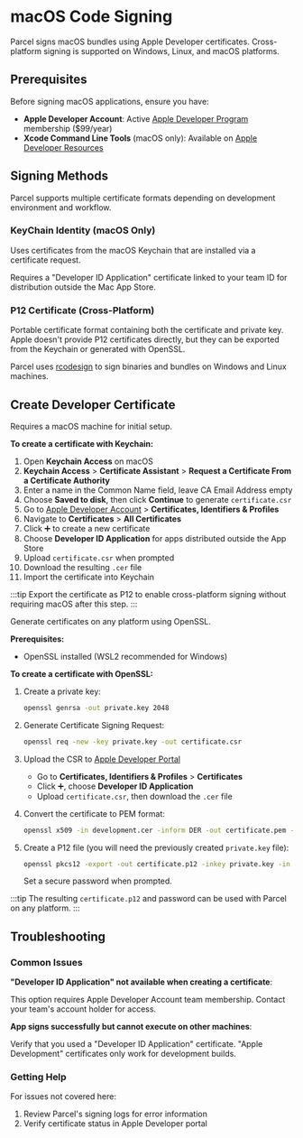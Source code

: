 # macOS Code Signing

Parcel signs macOS bundles using Apple Developer certificates. Cross-platform signing is supported on Windows, Linux, and macOS platforms.

## Prerequisites

Before signing macOS applications, ensure you have:

- **Apple Developer Account**: Active [Apple Developer Program](https://developer.apple.com/programs/) membership ($99/year)
- **Xcode Command Line Tools** (macOS only): Available on [Apple Developer Resources](https://developer.apple.com/xcode/resources/)

## Signing Methods

Parcel supports multiple certificate formats depending on development environment and workflow.

### KeyChain Identity (macOS Only)

Uses certificates from the macOS Keychain that are installed via a certificate request.

Requires a "Developer ID Application" certificate linked to your team ID for distribution outside the Mac App Store.

### P12 Certificate (Cross-Platform)

Portable certificate format containing both the certificate and private key.
Apple doesn't provide P12 certificates directly, but they can be exported from the Keychain or generated with OpenSSL.

Parcel uses [rcodesign](https://github.com/indygreg/apple-platform-rs/tree/main/apple-codesign) to sign binaries and bundles on Windows and Linux machines.

## Create Developer Certificate

<Tabs>
<TabItem value="keychain" label="Keychain (macOS Only)" default>

Requires a macOS machine for initial setup.

**To create a certificate with Keychain:**

1. Open **Keychain Access** on macOS
2. **Keychain Access** > **Certificate Assistant** > **Request a Certificate From a Certificate Authority**
3. Enter a name in the Common Name field, leave CA Email Address empty
4. Choose **Saved to disk**, then click **Continue** to generate `certificate.csr`
5. Go to [Apple Developer Account](https://developer.apple.com/account/) > **Certificates, Identifiers & Profiles**
6. Navigate to **Certificates** > **All Certificates**
7. Click ➕ to create a new certificate
8. Choose **Developer ID Application** for apps distributed outside the App Store
9. Upload `certificate.csr` when prompted
10. Download the resulting `.cer` file
11. Import the certificate into Keychain

:::tip
Export the certificate as P12 to enable cross-platform signing without requiring macOS after this step.
:::

</TabItem>

<TabItem value="openssl" label="OpenSSL (Cross-Platform)">

Generate certificates on any platform using OpenSSL.

**Prerequisites:**

- OpenSSL installed (WSL2 recommended for Windows)

**To create a certificate with OpenSSL:**

1. Create a private key:

    ```bash
    openssl genrsa -out private.key 2048
    ```

2. Generate Certificate Signing Request:

    ```bash
    openssl req -new -key private.key -out certificate.csr
    ```

3. Upload the CSR to [Apple Developer Portal](https://developer.apple.com/account/)
    - Go to **Certificates, Identifiers & Profiles** > **Certificates**
    - Click ➕, choose **Developer ID Application**
    - Upload `certificate.csr`, then download the `.cer` file

4. Convert the certificate to PEM format:

    ```bash
    openssl x509 -in development.cer -inform DER -out certificate.pem -outform PEM
    ```

5. Create a P12 file (you will need the previously created `private.key` file):

    ```bash
    openssl pkcs12 -export -out certificate.p12 -inkey private.key -in certificate.pem
    ```

    Set a secure password when prompted.

:::tip
The resulting `certificate.p12` and password can be used with Parcel on any platform.
:::

</TabItem>

</Tabs>

## Troubleshooting

### Common Issues

**"Developer ID Application" not available when creating a certificate**:

This option requires Apple Developer Account team membership. Contact your team's account holder for access.

**App signs successfully but cannot execute on other machines**:

Verify that you used a "Developer ID Application" certificate. "Apple Development" certificates only work for development builds.

### Getting Help

For issues not covered here:

1. Review Parcel's signing logs for error information
2. Verify certificate status in Apple Developer portal
